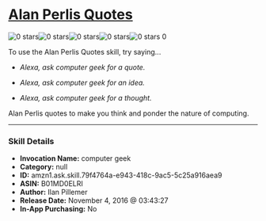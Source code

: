 # [Alan Perlis Quotes](http://alexa.amazon.com/#skills/amzn1.ask.skill.79f4764a-e943-418c-9ac5-5c25a916aea9)
![0 stars](../../images/ic_star_border_black_18dp_1x.png)![0 stars](../../images/ic_star_border_black_18dp_1x.png)![0 stars](../../images/ic_star_border_black_18dp_1x.png)![0 stars](../../images/ic_star_border_black_18dp_1x.png)![0 stars](../../images/ic_star_border_black_18dp_1x.png) 0

To use the Alan Perlis Quotes skill, try saying...

* *Alexa, ask computer geek for a quote.*

* *Alexa, ask computer geek for an idea.*

* *Alexa, ask computer geek for a thought.*

Alan Perlis quotes to make you think and ponder the nature of computing.

***

### Skill Details

* **Invocation Name:** computer geek
* **Category:** null
* **ID:** amzn1.ask.skill.79f4764a-e943-418c-9ac5-5c25a916aea9
* **ASIN:** B01MD0ELRI
* **Author:** Ilan Pillemer
* **Release Date:** November 4, 2016 @ 03:43:27
* **In-App Purchasing:** No
